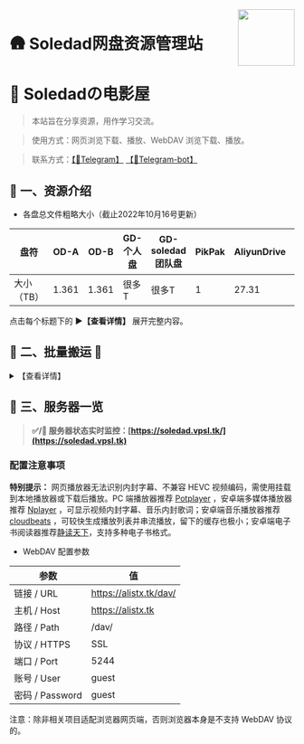 <img align="right" width="100" src="https://raw.githubusercontent.com/iosoledad/alistx/main/Duck.gif">

# 🛖 Soledad网盘资源管理站

# 🏡 Soledadの电影屋


> 本站旨在分享资源，用作学习交流。

> 使用方式：网页浏览下载、播放、WebDAV 浏览下载、播放。

> 联系方式：[【🐧Telegram】](https://t.me/ifsoledad) [【🐧Telegram-bot】]([https://t.me/Ifsoledad_bot) 

## 🎤 一、资源介绍

- 各盘总文件粗略大小（截止2022年10月16号更新）

|盘符|OD-A|OD-B|GD-个人盘|GD-soledad团队盘|PikPak|AliyunDrive|待添加|待添加|待添加|
|-|-|-|-|-|-|-|-|-|-|
|大小（TB）|1.361|1.361|很多T|很多T|1|27.31|0|0|0|

点击每个标题下的 **▶【查看详情】** 展开完整内容。

</details>

## 🚀 二、批量搬运 🚀 

<details>
  <summary>【查看详情】</summary>

> 使用原始的批量下载工具进行下载也行，不过更推荐认识一下 [Rclone](https://rclone.org/) 。

下载核心程序 [Rclone](https://rclone.org/downloads/) 解压，下载图形界面程序 [RcloneBrowser](https://github.com/kapitainsky/RcloneBrowser/releases)  安装。新建一个 `rclone.conf` 文本文件，将下述配置文件复制进去。在图形程序中，点击左上角 `file` → `preferences` ， `rclone location` 选择解压出的 rclone 核心主程序 `rclone.exe` ， `rclone.conf location` 选择新建的 `rclone.conf` 文件。回到图形程序界面点击左下角 `refresh` 刷新出配置，最后就可以浏览文件批量下载了，在顶部第二行 `Jobs` 中查看传输进程。

- [Rclone](https://rclone.org/) 配置文件

```
[OnedriveA]
type = webdav
url = https://chirmyram-my.sharepoint.com/personal/pub_chirmyram_top/Documents/
vendor = sharepoint
user = share@chirmyram.top
pass = 25es9-8BHYf1mDzSSaqMPBDAj3JjGh-95bjeWQ
```

```
[OnedriveB]
type = webdav
url = https://chirmyram-my.sharepoint.com/personal/ani_chirmyram_top/Documents/
vendor = sharepoint
user = share@chirmyram.top
pass = 25es9-8BHYf1mDzSSaqMPBDAj3JjGh-95bjeWQ
```

```
[Pikpak]
type = webdav
url = https://chirmyram-my.sharepoint.com/personal/doc_chirmyram_top/Documents/
vendor = sharepoint
user = share@chirmyram.top
pass = 25es9-8BHYf1mDzSSaqMPBDAj3JjGh-95bjeWQ
```

```
[aliyundrive]
type = webdav
url = https://chirmyram-my.sharepoint.com/personal/tlv_chirmyram_top/Documents/
vendor = sharepoint
user = share@chirmyram.top
pass = 25es9-8BHYf1mDzSSaqMPBDAj3JjGh-95bjeWQ
```

</details>

## 📂 三、服务器一览

> **✅/🔴  服务器状态实时监控：[https://soledad.vpsl.tk/](https://soledad.vpsl.tk)**

### 配置注意事项

**特别提示：** 网页播放器无法识别内封字幕、不兼容 HEVC 视频编码，需使用挂载到本地播放器或下载后播放。PC 端播放器推荐 [Potplayer](https://potplayer.daum.net/?lang=zh_CN) ，安卓端多媒体播放器推荐 [Nplayer](https://al.chirmyram.com/rep/Android/%E8%B0%B7%E6%AD%8C%E5%95%86%E5%BA%97/nPlayer_1.7.7.7_191219.apk) ，可显示视频内封字幕、音乐内封歌词；安卓端音乐播放器推荐 [cloudbeats](https://al.chirmyram.com/rep/Android/%E8%B0%B7%E6%AD%8C%E5%95%86%E5%BA%97/CloudBeats_1.8.4.apk) ，可较快生成播放列表并串流播放，留下的缓存也极小；安卓端电子书阅读器推荐[静读天下](https://al.chirmyram.com/rep/Android/%E8%B0%B7%E6%AD%8C%E5%95%86%E5%BA%97/Moon_Reader_Pro-v7.0_build_700005-M.apk)，支持多种电子书格式。
- WebDAV 配置参数

|参数|值|
|-|-|
|链接 / URL|https://alistx.tk/dav/|
|主机 / Host|https://alistx.tk|
|路径 / Path|/dav/|
|协议 / HTTPS|SSL|
|端口 / Port|5244|
|账号 / User|guest|
|密码 / Password|guest|

注意：除非相关项目适配浏览器网页端，否则浏览器本身是不支持 WebDAV 协议的。
